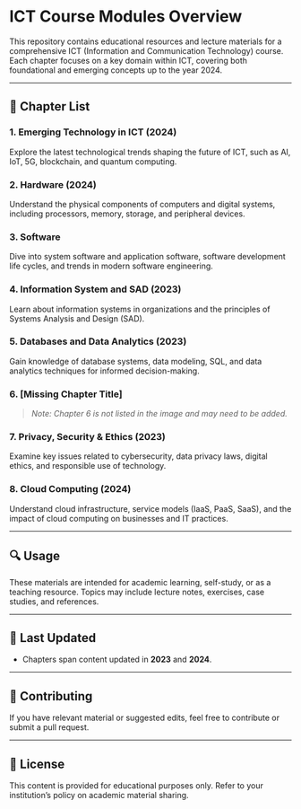 # ICT Course Modules Overview

This repository contains educational resources and lecture materials for a comprehensive ICT (Information and Communication Technology) course. Each chapter focuses on a key domain within ICT, covering both foundational and emerging concepts up to the year 2024.

---

## 📘 Chapter List

### 1. Emerging Technology in ICT (2024)
Explore the latest technological trends shaping the future of ICT, such as AI, IoT, 5G, blockchain, and quantum computing.

### 2. Hardware (2024)
Understand the physical components of computers and digital systems, including processors, memory, storage, and peripheral devices.

### 3. Software
Dive into system software and application software, software development life cycles, and trends in modern software engineering.

### 4. Information System and SAD (2023)
Learn about information systems in organizations and the principles of Systems Analysis and Design (SAD).

### 5. Databases and Data Analytics (2023)
Gain knowledge of database systems, data modeling, SQL, and data analytics techniques for informed decision-making.

### 6. [Missing Chapter Title]
> *Note: Chapter 6 is not listed in the image and may need to be added.*

### 7. Privacy, Security & Ethics (2023)
Examine key issues related to cybersecurity, data privacy laws, digital ethics, and responsible use of technology.

### 8. Cloud Computing (2024)
Understand cloud infrastructure, service models (IaaS, PaaS, SaaS), and the impact of cloud computing on businesses and IT practices.

---

## 🔍 Usage

These materials are intended for academic learning, self-study, or as a teaching resource. Topics may include lecture notes, exercises, case studies, and references.

---

## 📅 Last Updated

- Chapters span content updated in **2023** and **2024**.

---

## 📂 Contributing

If you have relevant material or suggested edits, feel free to contribute or submit a pull request.

---

## 📜 License

This content is provided for educational purposes only. Refer to your institution’s policy on academic material sharing.

